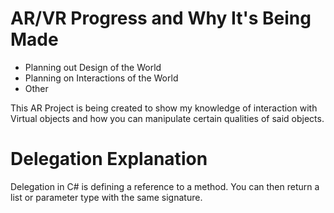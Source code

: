# AR/VR Progress and Why It's Being Made
- Planning out Design of the World
- Planning on Interactions of the World
- Other

This AR Project is being created to show my knowledge of interaction with Virtual objects and how you can manipulate certain qualities of said objects.

# Delegation Explanation
Delegation in C# is defining a reference to a method.  You can then return a list or parameter type with the same signature.
